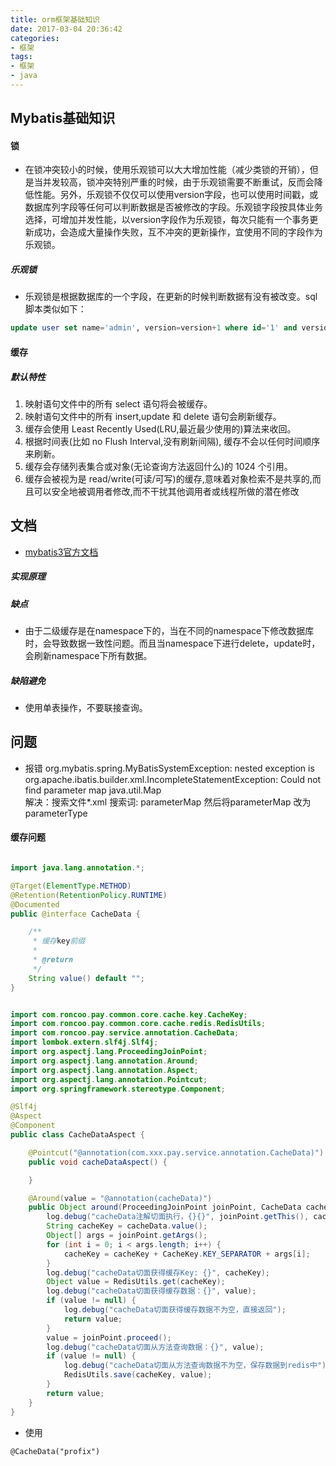 ```yaml
---
title: orm框架基础知识
date: 2017-03-04 20:36:42
categories:
- 框架
tags:
- 框架
- java
---
```



## Mybatis基础知识

#### 锁

- 在锁冲突较小的时候，使用乐观锁可以大大增加性能（减少类锁的开销），但是当并发较高，锁冲突特别严重的时候，由于乐观锁需要不断重试，反而会降低性能。另外，乐观锁不仅仅可以使用version字段，也可以使用时间戳，或数据库列字段等任何可以判断数据是否被修改的字段。乐观锁字段按具体业务选择，可增加并发性能，以version字段作为乐观锁，每次只能有一个事务更新成功，会造成大量操作失败，互不冲突的更新操作，宜使用不同的字段作为乐观锁。
##### 乐观锁

- 乐观锁是根据数据库的一个字段，在更新的时候判断数据有没有被改变。sql脚本类似如下：
```sql
update user set name='admin', version=version+1 where id='1' and version=1;
```

#### 缓存

##### 默认特性

1. 映射语句文件中的所有 select 语句将会被缓存。
2. 映射语句文件中的所有 insert,update 和 delete 语句会刷新缓存。
3. 缓存会使用 Least Recently Used(LRU,最近最少使用的)算法来收回。
4. 根据时间表(比如 no Flush Interval,没有刷新间隔), 缓存不会以任何时间顺序 来刷新。
5. 缓存会存储列表集合或对象(无论查询方法返回什么)的 1024 个引用。
6. 缓存会被视为是 read/write(可读/可写)的缓存,意味着对象检索不是共享的,而 且可以安全地被调用者修改,而不干扰其他调用者或线程所做的潜在修改


## 文档

- [mybatis3官方文档](http://www.mybatis.org/mybatis-3/zh/index.html)

##### 实现原理

##### 缺点

- 由于二级缓存是在namespace下的，当在不同的namespace下修改数据库时，会导致数据一致性问题。而且当namespace下进行delete，update时，会刷新namespace下所有数据。

##### 缺陷避免

- 使用单表操作，不要联接查询。

## 问题

- 报错  org.mybatis.spring.MyBatisSystemException: nested exception is org.apache.ibatis.builder.xml.IncompleteStatementException: Could not find parameter map java.util.Map  
解决：搜索文件*.xml 搜索词: parameterMap 然后将parameterMap 改为parameterType

#### 缓存问题

```java

import java.lang.annotation.*;

@Target(ElementType.METHOD)
@Retention(RetentionPolicy.RUNTIME)
@Documented
public @interface CacheData {

    /**
     * 缓存key前缀
     *
     * @return
     */
    String value() default "";
}

```

```java

import com.roncoo.pay.common.core.cache.key.CacheKey;
import com.roncoo.pay.common.core.cache.redis.RedisUtils;
import com.roncoo.pay.service.annotation.CacheData;
import lombok.extern.slf4j.Slf4j;
import org.aspectj.lang.ProceedingJoinPoint;
import org.aspectj.lang.annotation.Around;
import org.aspectj.lang.annotation.Aspect;
import org.aspectj.lang.annotation.Pointcut;
import org.springframework.stereotype.Component;

@Slf4j
@Aspect
@Component
public class CacheDataAspect {

    @Pointcut("@annotation(com.xxx.pay.service.annotation.CacheData)")
    public void cacheDataAspect() {

    }

    @Around(value = "@annotation(cacheData)")
    public Object around(ProceedingJoinPoint joinPoint, CacheData cacheData) throws Throwable {
        log.debug("cacheData注解切面执行，{}{}", joinPoint.getThis(), cacheData.value());
        String cacheKey = cacheData.value();
        Object[] args = joinPoint.getArgs();
        for (int i = 0; i < args.length; i++) {
            cacheKey = cacheKey + CacheKey.KEY_SEPARATOR + args[i];
        }
        log.debug("cacheData切面获得缓存Key: {}", cacheKey);
        Object value = RedisUtils.get(cacheKey);
        log.debug("cacheData切面获得缓存数据：{}", value);
        if (value != null) {
            log.debug("cacheData切面获得缓存数据不为空，直接返回");
            return value;
        }
        value = joinPoint.proceed();
        log.debug("cacheData切面从方法查询数据：{}", value);
        if (value != null) {
            log.debug("cacheData切面从方法查询数据不为空，保存数据到redis中");
            RedisUtils.save(cacheKey, value);
        }
        return value;
    }
}

```

- 使用

```
@CacheData("profix")
```